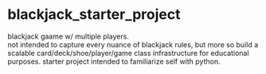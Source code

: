 # blackjack_starter_project
blackjack gaame w/ multiple players.  
not intended to capture every nuance of blackjack rules, but more so build a scalable card/deck/shoe/player/game class infrastructure for educational purposes. 
starter project intended to familiarize self with python.
